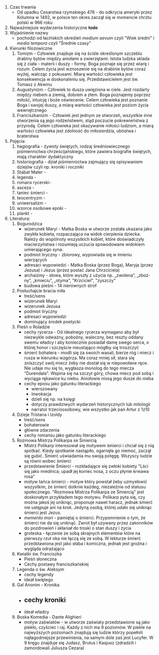 1. Czas trwania
   - Od upadku Cesarstwa rzymskiego 476 - do odkrycia ameryki przez Kolumna w 1492, w polsce ten okres zaczął się w momencie chrztu polski w 966 roku 
2. Najważniejsze wydarzenia historyczne **todo**
3. Wyjaśnienie nazwy
   - pochodzi od łacińskich określeń *medium aevum* czyli "Wiek średni" i *media tempora* czyli "Średnie czasy" 
4. Kierunki filozowiczne
   1. Tomizm - Człowiek znajduje się na ściśle określonym szczeblu drabiny bytów między aniołami a zwierzętami. Istota ludzka sklada się z ciała - materii i duszy - formy. Boga poznaje się przez wiarę i rozum. Celem życia jest wznoszenie się na drabinie bytów coraz wyżej, walcząc z pokusami. Miarą wartości człowieka jest konsekwencja w doskonaleniu się. Przedstawicielem jest św. Tomasz z Akwinu
   2. Augustynizm - Człowiek to dusza uwięziona w ciele. Jest rozdarty między niebem a ziemią, dobrem a złem. Boga poznajemy poprzez miłość, intuicję i boże oświecenie. Celem człowieka jest poznanie Boga i swojej duszy, a miarą wartości człowieka jest poziom życia wewnętrznego
   3. Franciszkanizm - Człowiek jest jednym ze stworzeń, wszystkie inne stworzenia są jego rodzeństwem, stąd poczucie pokrewieństwa z przyrodą. Celem człowieka jest okazywanie miłości ludziom, a miarą wartości człowieka jest zdolność do miłosierdzia, ubóstwa i braterstwa
5. Pojęcia:
   1. hagiografia - żywoty świętych, rodzaj średniowiecznego piśmiennictwa chrześcijańskiego, które zawiera biografie świętych, mają charakter dydaktyczny
   2. historiografia - dział piśmiennictwa zajmujący się opisywaniem dziejów czyli np. kroniki i roczniki
   3. Stabat Mater - 
   4. legenda - 
   5. romans rycerski- 
   6. asceza - 
   7. taniec śmierci - 
   8. teocentryzm - 
   9. uniwersalizm - 
   10. wzorce osobowe epoki - 
   11. plankt - 
6. Literatura:
   1. Bogurodzica
      - wizerunek Maryi - Matka Boska w utworze została ukazana jako zwykła kobieta, rozpaczająca na widok cierpienia dziecka. Należy do wspólnoty wszystkich kobiet, które doświadczyły macierzyństwa i rozumieją uczucia spowodowane widokiem umierającego syna.
      - podmiot liryczny - zbiorowy, wypowiada się w imieniu wierzących
      - adresaci wypowiedzi - Matka Boska (przez Boga), Maryja (przez Jezusa) i Jezus (przez postać Jana Chrzciciela) 
      - archaizmy - słowa, które wyszły z użycia np. „zwo­le­na”, „zboż­ny”, „kmie­ciu”, „oty­ma", "Krzciciel", "zyszczy"
      - budowa pieśni - 14 nierównych strof
   2. Posłuchajcie bracia miła
      - treść/sens
      - wizerunek Maryi
      - wizerunek Jezusa
      - podmiot liryczny
      - adresaci wypowiedzi
      - dominujący środek poetycki
   3. Pieśń o Roladzie
      - cechy rycerza - Od idealnego rycerza wymagano aby był niezwykle odważny, pobożny, waleczny, bez reszty oddany swemu władcy i aby koniecznie posiadał damę swego serca, o której honor i szczęście nieustająco mógłby się troszczyć
      - śmierć bohatera - modli się za swoich wasali, bierze róg i miecz i rusza w kierunku wzgórza. Ma coraz mniej sił, stara się zniszczyć swój miecz żeby nie dostał się w niepowołane ręce. Nie udaje mu się to, wygłasza monolog do tego miecza "Durendala". Wspina się na szczyt góry, chowa miecz pod sobą i wyciąga rękawice ku niebu. Aniołowie niosą jego dusze do nieba
      - cechy eposu jako gatunku literackiego
        - wierszowany
        - inwokacja
        - dzieli się np. na księgi
        - dotyczy prawdziwych wydarzeń historycznych lub mitologii
        - narrator trzecioosobowy, wie wszystko jak pan Artur z 1z10
   4. Dzieje Tristana i Izoldy 
       - treść/sens
       - bohaterowie
       - główne zdarzenia
       - cechy romansu jako gatunku literackiego
   5. Rozmowa Mistrza Polikarpa se Śmiercią
      - Mistrz Polikarp interesował się motywem śmierci i chciał się z nią spotkać. Kiedy spotkanie nastąpiło, ogarnęła go niemoc, zaczął się gubić. Śmierć uświadamia mu swoją potęgę. Wszyscy ludzie są równi wobec śmierci
      - przedstawienie Śmierci - rozkładające się zwłoki kobiety "Lści się jako miednica; upadł jej koniec nosa, z oczu płynie krwawa rosa"
      - motyw tańca śmierci - motyw który powstał żeby uzmysłowić wszystkim, że śmierć dotknie każdeg, niezależnie od statusu społecznego. "Rozmowa Mistrza Polikarpa ze Śmiercią" jest doskonałym przykładem tego motywu. Polikarp pyta się, czy można jakoś jej uniknąc, proponuje nawet haracz, jednak śmierć nie ustępuje ani na krok. Jedyną osobą, której udało się uniknąc śmierci jest Jezus. 
      - *memento mori* - pamiętaj o śmierci. Przypomnienie o tym, że śmierci nie da się uniknąć. Zwrot był uzywany przez zakonników do pozdrowień i skłaniał do troski o stan duszy i życia
      - groteska - łączenie ze sobą skrajnych elementów które na pierwszy rzut oka nie łączą się ze sobą. W lekturze śmierć przedstawiona jest jako słaba i komiczna, jednak jest groźna i wygląda odrażająco
   6. Kwiatki św. Franciszka
       - Pieśń słoneczna
       - Cechy postawy franciszkańskiej
   7. Legenda o św. Aleksym
      - cechy legendy
      - ideał świętego
   8. Gal Anonim - Kronika
      - cechy kroniki
        - 
      - ideał władcy
   9. Boska Komedia - Dante Alighieri
      <!-- - motyw ideału rycerza -->
      - motyw zaświatów - w utworze zaświaty przedstawione są jako piekło, czyściec i raj. Każdy z nich ma 9 poziomów. W piekle na najwyższych poziomach znajdują się ludzie którzy popełnili najłagodniejsze przewinienia, na samym dole zaś jest Lucyfer. W 9 kręgu znajduje się Judasz, Brutus i Kasjusz (zdradzili i zamordowali Juliusza Cezara)